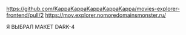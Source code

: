 https://github.com/KappaKappaKappaKappaKappa/movies-explorer-frontend/pull/2
https://mov.explorer.nomoredomainsmonster.ru/

Я ВЫБРАЛ МАКЕТ DARK-4
